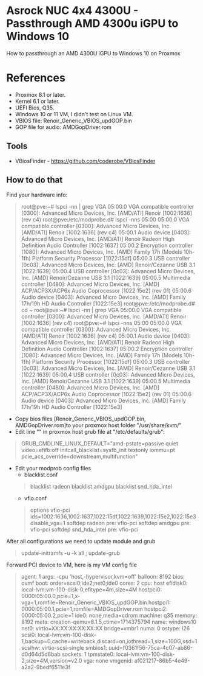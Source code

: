 # Asrock NUC 4x4 4300U - Passthrough AMD 4300u iGPU to Windows 10

How to passthrough an AMD 4300U iGPU to Windows 10 on Proxmox


# References

- Proxmox 8.1 or later.
- Kernel 6.1 or later.
- UEFI Bios, Q35.
- Windows 10 or 11 VM, I didn't test on Linux VM.
- VBIOS file: Renoir_Generic_VBIOS_updGOP.bin
- GOP file for audio: AMDGopDriver.rom

## Tools

- VBiosFinder - https://github.com/coderobe/VBiosFinder

## How to do that

Find your hardware info:
> root@pve:~# lspci -nn | grep VGA
05:00.0 VGA compatible controller [0300]: Advanced Micro Devices, Inc. [AMD/ATI] Renoir [1002:1636] (rev c4)
> root@pve:/etc/modprobe.d# lspci -nns 05:00
05:00.0 VGA compatible controller [0300]: Advanced Micro Devices, Inc. [AMD/ATI] Renoir [1002:1636] (rev c4)
05:00.1 Audio device [0403]: Advanced Micro Devices, Inc. [AMD/ATI] Renoir Radeon High Definition Audio Controller [1002:1637]
05:00.2 Encryption controller [1080]: Advanced Micro Devices, Inc. [AMD] Family 17h (Models 10h-1fh) Platform Security Processor [1022:15df]
05:00.3 USB controller [0c03]: Advanced Micro Devices, Inc. [AMD] Renoir/Cezanne USB 3.1 [1022:1639]
05:00.4 USB controller [0c03]: Advanced Micro Devices, Inc. [AMD] Renoir/Cezanne USB 3.1 [1022:1639]
05:00.5 Multimedia controller [0480]: Advanced Micro Devices, Inc. [AMD] ACP/ACP3X/ACP6x Audio Coprocessor [1022:15e2] (rev 01)
05:00.6 Audio device [0403]: Advanced Micro Devices, Inc. [AMD] Family 17h/19h HD Audio Controller [1022:15e3]
root@pve:/etc/modprobe.d# cd ~
root@pve:~# lspci -nn | grep VGA
05:00.0 VGA compatible controller [0300]: Advanced Micro Devices, Inc. [AMD/ATI] Renoir [1002:1636] (rev c4)
root@pve:~# lspci -nns 05:00
05:00.0 VGA compatible controller [0300]: Advanced Micro Devices, Inc. [AMD/ATI] Renoir [1002:1636] (rev c4)
05:00.1 Audio device [0403]: Advanced Micro Devices, Inc. [AMD/ATI] Renoir Radeon High Definition Audio Controller [1002:1637]
05:00.2 Encryption controller [1080]: Advanced Micro Devices, Inc. [AMD] Family 17h (Models 10h-1fh) Platform Security Processor [1022:15df]
05:00.3 USB controller [0c03]: Advanced Micro Devices, Inc. [AMD] Renoir/Cezanne USB 3.1 [1022:1639]
05:00.4 USB controller [0c03]: Advanced Micro Devices, Inc. [AMD] Renoir/Cezanne USB 3.1 [1022:1639]
05:00.5 Multimedia controller [0480]: Advanced Micro Devices, Inc. [AMD] ACP/ACP3X/ACP6x Audio Coprocessor [1022:15e2] (rev 01)
05:00.6 Audio device [0403]: Advanced Micro Devices, Inc. [AMD] Family 17h/19h HD Audio Controller [1022:15e3]

- Copy bios files [Renoir_Generic_VBIOS_updGOP.bin, AMDGopDriver.rom]to your proxmox host folder "/usr/share/kvm/"
- Edit line "" in proxmox host grub file at "/etc/defaults/grub":
> GRUB_CMDLINE_LINUX_DEFAULT="amd-pstate=passive quiet video=efifb:off initcall_blacklist=sysfb_init textonly iommu=pt pcie_acs_override=downstream,multifunction"

- Edit your modprob config files
	- blacklist.conf
	> blacklist radeon
		blacklist amdgpu
		blacklist snd_hda_intel
	- vfio.conf
	> 	options vfio-pci ids=1002:1636,1002:1637,1022:15df,1022:1639,1022:15e2,1022:15e3 disable_vga=1
		softdep radeon pre: vfio-pci
		softdep amdgpu pre: vfio-pci
		softdep snd_hda_intel pre: vfio-pci

After all configurations we need to update module and grub
> update-initramfs -u -k all ; update-grub

Forward PCI device to VM, here is my VM config file
> agent: 1
args: -cpu 'host,-hypervisor,kvm=off'
balloon: 8192
bios: ovmf
boot: order=scsi0;ide2;net0;ide0
cores: 2
cpu: host
efidisk0: local-lvm:vm-100-disk-0,efitype=4m,size=4M
hostpci0: 0000:05:00.0,pcie=1,x-vga=1,romfile=Renoir_Generic_VBIOS_updGOP.bin
hostpci1: 0000:05:00.1,pcie=1,romfile=AMDGopDriver.rom
hostpci2: 0000:05:00.2,pcie=1
ide0: none,media=cdrom
machine: q35
memory: 8192
meta: creation-qemu=8.1.5,ctime=1714375794
name: windows10
net0: virtio=XX:XX:XX:XX:XX:XX bridge=vmbr1
numa: 0
ostype: l26
scsi0: local-lvm:vm-100-disk-1,backup=0,cache=writeback,discard=on,iothread=1,size=100G,ssd=1
scsihw: virtio-scsi-single
smbios1: uuid=f0361f56-75ca-4c07-ab86-d0d64d5d6bab
sockets: 1
tpmstate0: local-lvm:vm-100-disk-2,size=4M,version=v2.0
vga: none
vmgenid: af021217-86b5-4e49-a2a2-9bedf6511e3f

